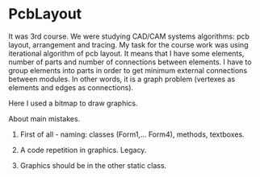 # PcbLayout

It was 3rd course. We were studying CAD/CAM systems algorithms: pcb layout, arrangement and tracing.
My task for the course work was using iterational algorithm of pcb layout.
It means that I have some elements, number of parts and number of connections between elements.
I have to group elements into parts in order to get minimum external connections between modules.
In other words, it is a graph problem (vertexes as elements and edges as connections).

Here I used a bitmap to draw graphics.

About main mistakes.

1) First of all - naming: classes (Form1,... Form4), methods, textboxes.

2) A code repetition in graphics.
Legacy.

3) Graphics should be in the other static class.